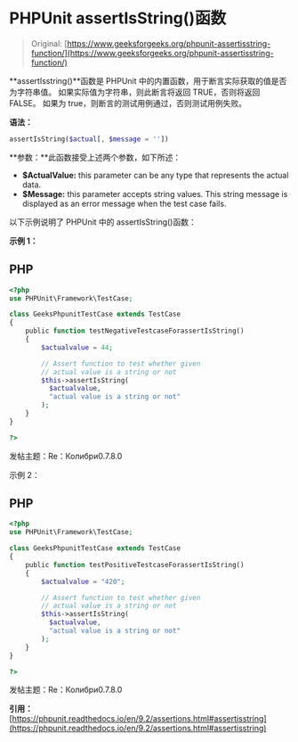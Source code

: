 # PHPUnit assertIsString()函数

> Original: [https://www.geeksforgeeks.org/phpunit-assertisstring-function/](https://www.geeksforgeeks.org/phpunit-assertisstring-function/)

**assertIsstring()**函数是 PHPUnit 中的内置函数，用于断言实际获取的值是否为字符串值。 如果实际值为字符串，则此断言将返回 TRUE，否则将返回 FALSE。 如果为 true，则断言的测试用例通过，否则测试用例失败。

**语法：**

```php
assertIsString($actual[, $message = ''])

```

**参数：**此函数接受上述两个参数，如下所述：

*   **$ActualValue:** this parameter can be any type that represents the actual data.
*   **$Message:** this parameter accepts string values. This string message is displayed as an error message when the test case fails.

以下示例说明了 PHPUnit 中的 assertIsString()函数：

**示例 1：**

## PHP

```php
<?php 
use PHPUnit\Framework\TestCase; 

class GeeksPhpunitTestCase extends TestCase 
{ 
    public function testNegativeTestcaseForassertIsString()
    { 
        $actualvalue = 44; 

        // Assert function to test whether given 
        // actual value is a string or not
        $this->assertIsString(
          $actualvalue,
          "actual value is a string or not"
        ); 
    } 
} 

?> 
```

发帖主题：Re：Колибри0.7.8.0

示例 2：

## PHP

```php
<?php 
use PHPUnit\Framework\TestCase; 

class GeeksPhpunitTestCase extends TestCase 
{ 
    public function testPositiveTestcaseForassertIsString()
    { 
        $actualvalue = "420"; 

        // Assert function to test whether given 
        // actual value is a string or not
        $this->assertIsString(
          $actualvalue,
          "actual value is a string or not"
        ); 
    } 
} 

?> 
```

发帖主题：Re：Колибри0.7.8.0

**引用：**[https://phpunit.readthedocs.io/en/9.2/assertions.html#assertisstring](https://phpunit.readthedocs.io/en/9.2/assertions.html#assertisstring)